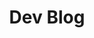 ---
layout: blog_by_category
title: Dev Blog
permalink: /game_dev_blog/
category: game-development
navigation_weight: 2
show_excerpts: 1
---